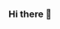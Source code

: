 ### Hi there 👋

<!--
**HawaSC/HawaSC** is a ✨ _special_ ✨ repository because its `README.md` (this file) appears on your GitHub profile.

Here are some ideas to get you started:

- 🔭 I’m currently working on some tasks in this programe.
- 🌱 I’m currently learning how to use Github. 
- 👯 I’m looking to collaborate on how to make this text work. 
- 🤔 I’m looking for help with pulling a request.
- 💬 Ask me about anything!
- 📫 How to reach me: TEAMS!!
- 😄 Pronouns: Her
- ⚡ Fun fact: A computer is as smart as a pen. 
-->

